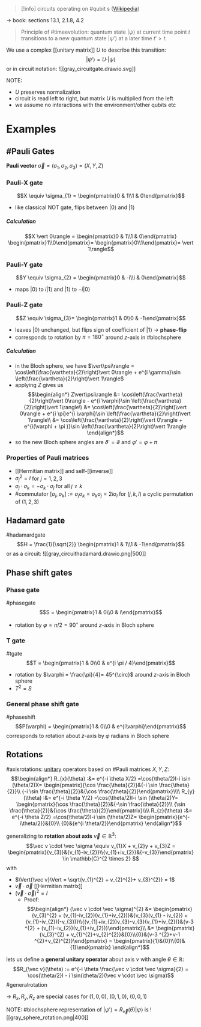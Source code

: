 >[!info] circuits operating on #qubit s ([Wikipedia](https://en.wikipedia.org/wiki/Quantum_logic_gate))

-> book: sections 13.1, 2.1.8, 4.2


>Principle of #timeevolution: quantum state $\vert\psi\rangle$ at current time point $t$ transitions to a new quantum state $\vert\psi'\rangle$ at a later time $t' > t$.

We use a complex [[unitary matrix]] $U$ to describe this transition: $$\vert\psi'\rangle = U \cdot \vert\psi\rangle$$or in circuit notation:
![[gray_circuitgate.drawio.svg]]

NOTE:
- $U$ preserves normalization
- circuit is read left to right, but matrix $U$ is multiplied from the left
- we assume no interactions with the environment/other qubits etc

# Examples

## #Pauli Gates

**Pauli vector** $\vec\sigma = (\sigma_{1}, \sigma_{2}, \sigma_{3}) = (X, Y, Z)$ 

### Pauli-X gate
$$X \equiv \sigma_{1} = \begin{pmatrix}0 & 1\\1 & 0\end{pmatrix}$$
- like classical NOT gate, flips between $\vert 0\rangle$ and $\vert 1\rangle$
##### Calculation
$$X \vert 0\rangle = \begin{pmatrix}0 & 1\\1 & 0\end{pmatrix} \begin{pmatrix}1\\0\end{pmatrix}= \begin{pmatrix}0\\1\end{pmatrix}= \vert 1\rangle$$
### Pauli-Y gate
$$Y \equiv \sigma_{2} = \begin{pmatrix}0 & -i\\i & 0\end{pmatrix}$$
- maps $\vert 0\rangle$ to $i \vert 1\rangle$ and $\vert 1\rangle$ to $-i \vert 0\rangle$
### Pauli-Z gate
$$Z \equiv \sigma_{3}= \begin{pmatrix}1 & 0\\0 & -1\end{pmatrix}$$
- leaves $\vert 0\rangle$ unchanged, but flips sign of coefficient of $\vert 1\rangle$ -> **phase-flip**
- corresponds to rotation by $\pi = 180^{\circ}$ around $z$-axis in #blochsphere 
##### Calculation
- in the Bloch sphere, we have $\vert\psi\rangle = \cos\left(\frac{\vartheta}{2}\right)\vert 0\rangle + e^{i \gamma}\sin \left(\frac{\vartheta}{2}\right)\vert 1\rangle$
- applying $Z$ gives us $$\begin{align*}
Z\vert\psi\rangle &= \cos\left(\frac{\vartheta}{2}\right)\vert 0\rangle - e^{i \varphi}\sin \left(\frac{\vartheta}{2}\right)\vert 1\rangle\\
&= \cos\left(\frac{\vartheta}{2}\right)\vert 0\rangle + e^{i \pi}e^{i \varphi}\sin \left(\frac{\vartheta}{2}\right)\vert 1\rangle\\
&= \cos\left(\frac{\vartheta}{2}\right)\vert 0\rangle + e^{i(\varphi + \pi )}\sin \left(\frac{\vartheta}{2}\right)\vert 1\rangle
\end{align*}$$
- so the new Bloch sphere angles are $\vartheta' = \vartheta$ and $\varphi' = \varphi + \pi$
### Properties of Pauli matrices

- [[Hermitian matrix]] and self-[[inverse]]
- $\sigma_{j}^{2} = I$ for $j = 1, 2, 3$
- $\sigma_{j}\cdot \sigma_{k} = - \sigma_{k}\cdot \sigma_j$ for all $j \neq k$
- #commutator $[\sigma_{j}, \sigma_{k}] := \sigma_{j}\sigma_{k} = \sigma_{k}\sigma_{j} = 2i \sigma_{l}$ for $(j, k, l)$ a cyclic permutation of $(1, 2, 3)$

## Hadamard gate
#hadamardgate
$$H = \frac{1}{\sqrt{2}} \begin{pmatrix}1 & 1\\1 & -1\end{pmatrix}$$
or as a circuit:
![[gray_circuithadamard.drawio.png|500]]
## Phase shift gates

### Phase gate
#phasegate
$$S = \begin{pmatrix}1 & 0\\0 & i\end{pmatrix}$$
- rotation by $\varphi = \pi/2=90^{\circ}$ around $z$-axis in Bloch sphere

### T gate
#tgate
$$T = \begin{pmatrix}1 & 0\\0 & e^{i \pi / 4}\end{pmatrix}$$
- rotation by $\varphi = \frac{\pi}{4}= 45^{\circ}$ around $z$-axis in Bloch sphere
- $T^{2} = S$
### General phase shift gate
#phaseshift
$$P(\varphi) = \begin{pmatrix}1 & 0\\0 & e^{i\varphi}\end{pmatrix}$$
corresponds to rotation about $z$-axis by $\varphi$ radians in Bloch sphere

## Rotations


#axisrotations: [unitary](unitary%20matrix.md) operators based on #Pauli matrices $X, Y, Z$:
$$\begin{align*}
R_{x}(\theta) :&=  e^{-i \theta X/2} =\cos(\theta/2)I-i \sin (\theta/2)X= \begin{pmatrix}{\cos \frac{\theta}{2}}&{-i \sin \frac{\theta}{2}}\\ {-i \sin \frac{\theta}{2}}&{\cos \frac{\theta}{2}}\end{pmatrix}\\\\
R_{y}(\theta) :&=  e^{-i \theta Y/2} =\cos(\theta/2)I-i \sin (\theta/2)Y= \begin{pmatrix}{\cos \frac{\theta}{2}}&{-\sin \frac{\theta}{2}}\\ {\sin \frac{\theta}{2}}&{\cos \frac{\theta}{2}}\end{pmatrix}\\\\
R_{z}(\theta) :&=  e^{-i \theta Z/2} =\cos(\theta/2)I-i \sin (\theta/2)Z= \begin{pmatrix}{e^{-i\theta/2}}&{0}\\ {0}&{e^{i \theta/2}}\end{pmatrix}
\end{align*}$$

generalizing to **rotation about axis** $\vec v \in \mathbb{R}^3$: $$\vec v \cdot \vec \sigma \equiv v_{1}X + v_{2}y + v_{3}Z = \begin{pmatrix}{v_{3}}&{v_{1}-iv_{2}}\\{v_{1}+iv_{2}}&{-v_{3}}\end{pmatrix}  \in \mathbb{C}^{2 \times 2} $$with
- $\Vert{\vec v}\Vert = \sqrt{v_{1}^{2} + v_{2}^{2}+ v_{3}^{2}} = 1$
- $\vec v \cdot \vec \sigma$ [[Hermitian matrix]]
- $(\vec v \cdot \vec \sigma)^{2} = I$
	- Proof: $$\begin{align*}
	  (\vec v \cdot \vec \sigma)^{2} &= \begin{pmatrix}{v_{3}^{2} + (v_{1}-iv_{2})(v_{1}+iv_{2})}&{v_{3}(v_{1} - iv_{2}) + (v_{1}-iv_{2})(-v_{3})}\\{(v_{1}+iv_{2})v_{3}-v_{3}(v_{1}+iv_{2})}&{v-3 ^{2} + (v_{1}-iv_{2})(v_{1}+iv_{2})}\end{pmatrix}\\
		&= \begin{pmatrix}{v_{3}^{2} + v_{1}^{2}+v_{2}^{2}}&{0}\\{0}&{v-3 ^{2}+v-1 ^{2}+v_{2}^{2}}\end{pmatrix} = \begin{pmatrix}{1}&{0}\\{0}&{1}\end{pmatrix}   
	  \end{align*}$$

lets us define a **general unitary operator** about axis $v$ with angle $\theta \in \mathbb{R}$: $$R_{\vec v}(\theta) := e^{-i \theta \frac{\vec v \cdot \vec \sigma}{2} = \cos(\theta/2}I - i \sin(\theta/2)(\vec v \cdot \vec \sigma)$$ #generalrotation

-> $R_{x}, R_{y}, R_{z}$ are special cases for $(1, 0, 0)$, $(0, 1, 0)$, $(0, 0, 1)$

NOTE: #blochsphere representation of $\vert\psi'\rangle = R_{\vec v}(\theta) \vert\psi\rangle$ is ![[gray_sphere_rotation.png|400]]
